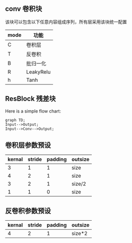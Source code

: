 ## conv 卷积块  
该块可以包含以下任意内容组成序列，所有层采用该块统一配置  

mode|功能  
---|---  
C|卷积层
T|反卷积
B|批归一化
R|LeakyRelu
h|Tanh

## ResBlock 残差块
Here is a simple flow chart:

```mermaid  
graph TD;
Input-->Output;
Input-->Conv-->Output;
```


  

## 卷积层参数预设
kernal|stride|padding|outsize  
---|---|---|--- 
3|1|1|size
4|2|1|size
3|2|1|size/2
1|1|0|size

## 反卷积参数预设
kernal|stride|padding|outsize  
---|---|---|---  
4|2|1|size*2  
